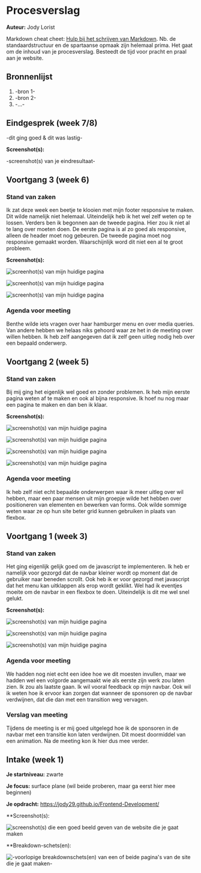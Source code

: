 # Procesverslag
**Auteur:** Jody Lorist

Markdown cheat cheet: [Hulp bij het schrijven van Markdown](https://github.com/adam-p/markdown-here/wiki/Markdown-Cheatsheet). Nb. de standaardstructuur en de spartaanse opmaak zijn helemaal prima. Het gaat om de inhoud van je procesverslag. Besteedt de tijd voor pracht en praal aan je website.



## Bronnenlijst
1. -bron 1-
2. -bron 2-
3. -...-



## Eindgesprek (week 7/8)

-dit ging goed & dit was lastig-

**Screenshot(s):**

-screenshot(s) van je eindresultaat-



## Voortgang 3 (week 6)

### Stand van zaken

Ik zat deze week een beetje te klooien met mijn footer responsive te maken. Dit wilde namelijk niet helemaal. Uiteindelijk heb ik het wel zelf weten op te lossen. Verders ben ik begonnen aan de tweede pagina. Hier zou ik niet al te lang over moeten doen. De eerste pagina is al zo goed als responsive, alleen de header moet nog gebeuren. De tweede pagina moet nog responsive gemaakt worden. Waarschijnlijk word dit niet een al te groot probleem.

**Screenshot(s):**

![screenhot(s) van mijn huidige pagina](/images/Voortgang3_1.png)

![screenhot(s) van mijn huidige pagina](/images/Voortgang3_2.png)

![screenhot(s) van mijn huidige pagina](/images/Voortgang3_3.png)

### Agenda voor meeting

Benthe wilde iets vragen over haar hamburger menu en over media queries. Van andere hebben we helaas niks gehoord waar ze het in de meeting over willen hebben. Ik heb zelf aangegeven dat ik zelf geen uitleg nodig heb over een bepaald onderwerp.




## Voortgang 2 (week 5)

### Stand van zaken

Bij mij ging het eigenlijk wel goed en zonder problemen. Ik heb mijn eerste pagina weten af te maken en ook al bijna responsive. Ik hoef nu nog maar een pagina te maken en dan ben ik klaar.

**Screenshot(s):**

![screenshot(s) van mijn huidige pagina](/images/Voortgang2_1.png)

![screenshot(s) van mijn huidige pagina](images/Voortgang2_2.png)

![screenshot(s) van mijn huidige pagina](images/Voortgang2_3.png)

![screenshot(s) van mijn huidige pagina](images/Voortgang2_4.png)

### Agenda voor meeting

Ik heb zelf niet echt bepaalde onderwerpen waar ik meer uitleg over wil hebben, maar een paar mensen uit mijn groepje wilde het hebben over positioneren van elementen en bewerken van forms. Ook wilde sommige weten waar ze op hun site beter grid kunnen gebruiken in plaats van flexbox.



## Voortgang 1 (week 3)

### Stand van zaken

Het ging eigenlijk gelijk goed om de javascript te implementeren. Ik heb er namelijk voor gezorgd dat de navbar kleiner wordt op moment dat de gebruiker naar beneden scrollt. Ook heb ik er voor gezorgd met javascript dat het menu kan uitklappen als erop wordt geklikt. Wel had ik eventjes moeite om de navbar in een flexbox te doen. Uiteindelijk is dit me wel snel gelukt.

**Screenshot(s):**

![screenshot(s) van mijn huidige pagina](/images/week3_1.png)

![screenshot(s) van mijn huidige pagina](images/week3_2.png)

![screenshot(s) van mijn huidige pagina](images/week3_3.png)

### Agenda voor meeting

We hadden nog niet echt een idee hoe we dit moesten invullen, maar we hadden wel een volgorde aangemaakt wie als eerste zijn werk zou laten zien. Ik zou als laatste gaan. Ik wil vooral feedback op mijn navbar. Ook wil ik weten hoe ik ervoor kan zorgen dat wanneer de sponsoren op de navbar verdwijnen, dat die dan met een transition weg vervagen.

### Verslag van meeting

Tijdens de meeting is er mij goed uitgelegd hoe ik de sponsoren in de navbar met een transitie kon laten verdwijnen. Dit moest doormiddel van een animation. Na de meeting kon ik hier dus mee verder.



## Intake (week 1)

**Je startniveau:** zwarte

**Je focus:** surface plane (wil beide proberen, maar ga eerst hier mee beginnen)

**Je opdracht:** https://jody29.github.io/Frontend-Development/

**Screenshot(s):

![screenshot(s) die een goed beeld geven van de website die je gaat maken](images/website_screenshot.png)

**Breakdown-schets(en):

![-voorlopige breakdownschets(en) van een of beide pagina's van de site die je gaat maken-](images/breakdown_schets.png)

